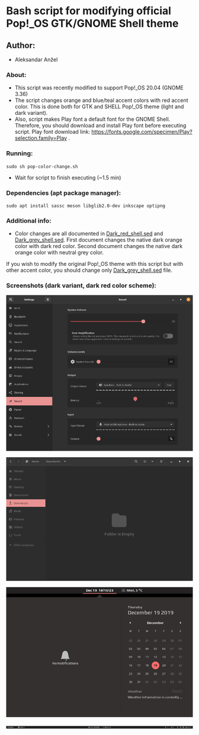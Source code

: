 # Bash script for modifying official Pop!\_OS GTK/GNOME Shell theme

## Author:
* Aleksandar Anžel

### About:
* This script was recently modified to support Pop!\_OS 20.04 (GNOME 3.36)
* The script changes orange and blue/teal accent colors with red accent color. This is done both for GTK and SHELL Pop!\_OS theme (light and dark variant).
* Also, script makes Play font a default font for the GNOME Shell. Therefore, you should download and install Play font before executing script. Play font download link: https://fonts.google.com/specimen/Play?selection.family=Play .

### Running:
```shell
sudo sh pop-color-change.sh
```
* Wait for script to finish executing (~1.5 min)

### Dependencies (apt package manager):
```shell
sudo apt install sassc meson libglib2.0-dev inkscape optipng
```

### Additional info:
* Color changes are all documented in [Dark_red_shell.sed](Dark_red_shell.sed) and [Dark_grey_shell.sed](Dark_grey_shell.sed). First document changes the native dark orange color with dark red color. Second document changes the native dark orange color with neutral grey color.

If you wish to modify the original Pop!\_OS theme with this script but with other accent color, you should change only [Dark_grey_shell.sed](Dark_grey_shell.sed) file.

### Screenshots (dark variant, dark red color scheme):

![Control Center](Screenshots/Control_center.png)

![File Manager](Screenshots/File_manager.png)

![Calendar](Screenshots/Calendar.png)

![Top Panel](Screenshots/Top_panel.png)

